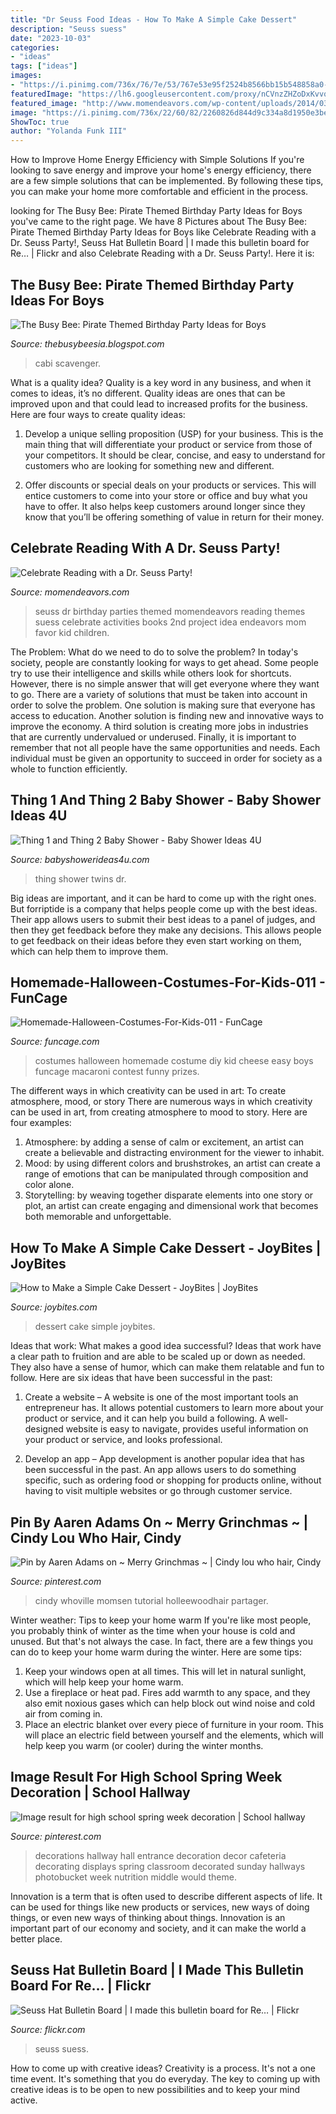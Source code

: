 ```yaml
---
title: "Dr Seuss Food Ideas - How To Make A Simple Cake Dessert"
description: "Seuss suess"
date: "2023-10-03"
categories:
- "ideas"
tags: ["ideas"]
images:
- "https://i.pinimg.com/736x/76/7e/53/767e53e95f2524b8566bb15b548858a0--school-cafeteria-decorations-school-hallway-decorations.jpg"
featuredImage: "https://lh6.googleusercontent.com/proxy/nCVnzZHZoDxKvvqGRmLvin_c4DeeNfS7VKFM_KFE1v1FHSiCpBc7QvUI_SKfsMoX5SwZ9bGUVHEVYvrJjc-okutAA6mHt19do7Y-b2wjdoptK7bBN7eOjTkP9jc1CVus-Fs9WyicsMc=s0-d"
featured_image: "http://www.momendeavors.com/wp-content/uploads/2014/03/Dr.-Seuss-Party-Ideas-626x1024.jpg"
image: "https://i.pinimg.com/736x/22/60/82/2260826d844d9c334a8d1950e3be1331--whoville-christmas-christmas-costumes.jpg"
ShowToc: true
author: "Yolanda Funk III"
---
```



How to Improve Home Energy Efficiency with Simple Solutions
If you're looking to save energy and improve your home's energy efficiency, there are a few simple solutions that can be implemented. By following these tips, you can make your home more comfortable and efficient in the process.

	

		
looking for The Busy Bee: Pirate Themed Birthday Party Ideas for Boys you've came to the right page. We have 8 Pictures about The Busy Bee: Pirate Themed Birthday Party Ideas for Boys like Celebrate Reading with a Dr. Seuss Party!, Seuss Hat Bulletin Board | I made this bulletin board for Re… | Flickr and also Celebrate Reading with a Dr. Seuss Party!. Here it is:
		
    
## The Busy Bee: Pirate Themed Birthday Party Ideas For Boys

<img loading=lazy src="https://lh6.googleusercontent.com/proxy/nCVnzZHZoDxKvvqGRmLvin_c4DeeNfS7VKFM_KFE1v1FHSiCpBc7QvUI_SKfsMoX5SwZ9bGUVHEVYvrJjc-okutAA6mHt19do7Y-b2wjdoptK7bBN7eOjTkP9jc1CVus-Fs9WyicsMc=s0-d" onerror="this.onerror=null;this.src='https://tse4.mm.bing.net/th?id=OIP.GGzjbNkVLtHGiSW4dLgO6wHaJ3&amp;pid=15.1';" alt="The Busy Bee: Pirate Themed Birthday Party Ideas for Boys">

_Source: thebusybeesia.blogspot.com_

>cabi scavenger. 

	

What is a quality idea?
Quality is a key word in any business, and when it comes to ideas, it’s no different. Quality ideas are ones that can be improved upon and that could lead to increased profits for the business. Here are four ways to create quality ideas:
1. Develop a unique selling proposition (USP) for your business. This is the main thing that will differentiate your product or service from those of your competitors. It should be clear, concise, and easy to understand for customers who are looking for something new and different.

2. Offer discounts or special deals on your products or services. This will entice customers to come into your store or office and buy what you have to offer. It also helps keep customers around longer since they know that you’ll be offering something of value in return for their money.


    
## Celebrate Reading With A Dr. Seuss Party!

<img loading=lazy src="http://www.momendeavors.com/wp-content/uploads/2014/03/Dr.-Seuss-Party-Ideas-626x1024.jpg" onerror="this.onerror=null;this.src='https://tse1.mm.bing.net/th?id=OIP.ANzWHvNho0_P5svrwIgX_gHaMH&amp;pid=15.1';" alt="Celebrate Reading with a Dr. Seuss Party!">

_Source: momendeavors.com_

>seuss dr birthday parties themed momendeavors reading themes suess celebrate activities books 2nd project idea endeavors mom favor kid children. 

	

The Problem: What do we need to do to solve the problem?
In today's society, people are constantly looking for ways to get ahead. Some people try to use their intelligence and skills while others look for shortcuts. However, there is no simple answer that will get everyone where they want to go. There are a variety of solutions that must be taken into account in order to solve the problem. One solution is making sure that everyone has access to education. Another solution is finding new and innovative ways to improve the economy. A third solution is creating more jobs in industries that are currently undervalued or underused. Finally, it is important to remember that not all people have the same opportunities and needs. Each individual must be given an opportunity to succeed in order for society as a whole to function efficiently.

    
## Thing 1 And Thing 2 Baby Shower - Baby Shower Ideas 4U

<img loading=lazy src="https://babyshowerideas4u.com/wp-content/uploads/2016/03/twins-thing-1-and-thing-2-baby-shower-red-flowers-550x733.jpeg" onerror="this.onerror=null;this.src='https://tse1.mm.bing.net/th?id=OIP.L33cwXARxSA1CSygKfxhbQHaJ3&amp;pid=15.1';" alt="Thing 1 and Thing 2 Baby Shower - Baby Shower Ideas 4U">

_Source: babyshowerideas4u.com_

>thing shower twins dr. 

	

Big ideas are important, and it can be hard to come up with the right ones. But forriptide is a company that helps people come up with the best ideas. Their app allows users to submit their best ideas to a panel of judges, and then they get feedback before they make any decisions. This allows people to get feedback on their ideas before they even start working on them, which can help them to improve them.

    
## Homemade-Halloween-Costumes-For-Kids-011 - FunCage

<img loading=lazy src="http://www.funcage.com/blog/wp-content/uploads/2013/09/Homemade-Halloween-Costumes-For-Kids-011.jpg" onerror="this.onerror=null;this.src='https://tse1.mm.bing.net/th?id=OIP.YeDuLE7Ciqz_vfDvLs_1RAHaK5&amp;pid=15.1';" alt="Homemade-Halloween-Costumes-For-Kids-011 - FunCage">

_Source: funcage.com_

>costumes halloween homemade costume diy kid cheese easy boys funcage macaroni contest funny prizes. 

	

The different ways in which creativity can be used in art: To create atmosphere, mood, or story
There are numerous ways in which creativity can be used in art, from creating atmosphere to mood to story. Here are four examples:
1. Atmosphere: by adding a sense of calm or excitement, an artist can create a believable and distracting environment for the viewer to inhabit.
2. Mood: by using different colors and brushstrokes, an artist can create a range of emotions that can be manipulated through composition and color alone.
3. Storytelling: by weaving together disparate elements into one story or plot, an artist can create engaging and dimensional work that becomes both memorable and unforgettable.

    
## How To Make A Simple Cake Dessert - JoyBites | JoyBites

<img loading=lazy src="https://joybites.com/wp-content/uploads/2015/07/LoveDesserts-IMG_9889.jpg" onerror="this.onerror=null;this.src='https://tse1.mm.bing.net/th?id=OIP.M0gYfF1JpuUG8ecYUafj3wHaLH&amp;pid=15.1';" alt="How to Make a Simple Cake Dessert - JoyBites | JoyBites">

_Source: joybites.com_

>dessert cake simple joybites. 

	

Ideas that work: What makes a good idea successful?
Ideas that work have a clear path to fruition and are able to be scaled up or down as needed. They also have a sense of humor, which can make them relatable and fun to follow. Here are six ideas that have been successful in the past:
1. Create a website – A website is one of the most important tools an entrepreneur has. It allows potential customers to learn more about your product or service, and it can help you build a following. A well-designed website is easy to navigate, provides useful information on your product or service, and looks professional.

2. Develop an app – App development is another popular idea that has been successful in the past. An app allows users to do something specific, such as ordering food or shopping for products online, without having to visit multiple websites or go through customer service.

    
## Pin By Aaren Adams On ~ Merry Grinchmas ~ | Cindy Lou Who Hair, Cindy

<img loading=lazy src="https://i.pinimg.com/736x/22/60/82/2260826d844d9c334a8d1950e3be1331--whoville-christmas-christmas-costumes.jpg" onerror="this.onerror=null;this.src='https://tse3.mm.bing.net/th?id=OIP.jdRYmaRlFL_9xrjgzPtsAwHaJo&amp;pid=15.1';" alt="Pin by Aaren Adams on ~ Merry Grinchmas ~ | Cindy lou who hair, Cindy">

_Source: pinterest.com_

>cindy whoville momsen tutorial holleewoodhair partager. 

	

Winter weather: Tips to keep your home warm
If you're like most people, you probably think of winter as the time when your house is cold and unused. But that's not always the case. In fact, there are a few things you can do to keep your home warm during the winter. Here are some tips:
1) Keep your windows open at all times. This will let in natural sunlight, which will help keep your home warm.
2) Use a fireplace or heat pad. Fires add warmth to any space, and they also emit noxious gases which can help block out wind noise and cold air from coming in.
3) Place an electric blanket over every piece of furniture in your room. This will place an electric field between yourself and the elements, which will help keep you warm (or cooler) during the winter months.

    
## Image Result For High School Spring Week Decoration | School Hallway

<img loading=lazy src="https://i.pinimg.com/736x/76/7e/53/767e53e95f2524b8566bb15b548858a0--school-cafeteria-decorations-school-hallway-decorations.jpg" onerror="this.onerror=null;this.src='https://tse4.mm.bing.net/th?id=OIP.IwIe31KA73CQN9VQUij6gAHaJ6&amp;pid=15.1';" alt="Image result for high school spring week decoration | School hallway">

_Source: pinterest.com_

>decorations hallway hall entrance decoration decor cafeteria decorating displays spring classroom decorated sunday hallways photobucket week nutrition middle would theme. 

	

Innovation is a term that is often used to describe different aspects of life. It can be used for things like new products or services, new ways of doing things, or even new ways of thinking about things. Innovation is an important part of our economy and society, and it can make the world a better place.

    
## Seuss Hat Bulletin Board | I Made This Bulletin Board For Re… | Flickr

<img loading=lazy src="https://c2.staticflickr.com/4/3285/5818344881_0887ff4434_b.jpg" onerror="this.onerror=null;this.src='https://tse3.mm.bing.net/th?id=OIP.Jd2OCpLodkEhlOGYmppxTwHaFj&amp;pid=15.1';" alt="Seuss Hat Bulletin Board | I made this bulletin board for Re… | Flickr">

_Source: flickr.com_

>seuss suess. 

	

How to come up with creative ideas?
Creativity is a process. It's not a one time event. It's something that you do everyday. The key to coming up with creative ideas is to be open to new possibilities and to keep your mind active.


